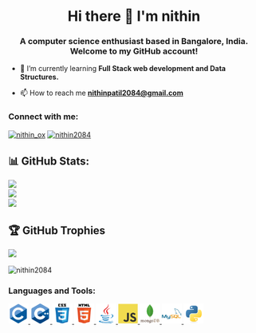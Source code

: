 <h1 align="center">Hi there 👋 I'm nithin</h1>
<h3 align="center">A computer science enthusiast based in Bangalore, India. Welcome to my GitHub account!</h3>

- 🌱 I’m currently learning **Full Stack web development and Data Structures.**

- 📫 How to reach me **nithinpatil2084@gmail.com**
<h3 align="left">Connect with me:</h3>
<p align="left">
  <a href="https://instagram.com/nithin_ox" target="blank"><img align="center" src="https://raw.githubusercontent.com/rahuldkjain/github-profile-readme-generator/master/src/images/icons/Social/instagram.svg" alt="nithin_ox" height="30" width="40" /></a>
<a href="https://www.leetcode.com/nithin2084" target="blank"><img align="center" src="https://raw.githubusercontent.com/rahuldkjain/github-profile-readme-generator/master/src/images/icons/Social/leet-code.svg" alt="nithin2084" height="30" width="40" /></a>
</p>

## 📊 GitHub Stats:
![](https://github-readme-stats.vercel.app/api?username=nithin2084&theme=dark&hide_border=false&include_all_commits=false&count_private=false)<br/>
![](https://github-readme-streak-stats.herokuapp.com/?user=nithin2084&theme=dark&hide_border=false)<br/>
![](https://github-readme-stats.vercel.app/api/top-langs/?username=nithin2084&theme=dark&hide_border=false&include_all_commits=false&count_private=false&layout=compact)
## 🏆 GitHub Trophies
![](https://github-profile-trophy.vercel.app/?username=nithin2084&theme=radical&no-frame=false&no-bg=true&margin-w=4)
<p align="left"> <img src="https://komarev.com/ghpvc/?username=nithin2084&label=Profile%20views&color=0e75b6&style=flat" alt="nithin2084" /> </p>
<h3 align="left">Languages and Tools:</h3>
<p align="left"> <a href="https://www.cprogramming.com/" target="_blank" rel="noreferrer"> <img src="https://raw.githubusercontent.com/devicons/devicon/master/icons/c/c-original.svg" alt="c" width="40" height="40"/> </a> <a href="https://www.w3schools.com/cpp/" target="_blank" rel="noreferrer"> <img src="https://raw.githubusercontent.com/devicons/devicon/master/icons/cplusplus/cplusplus-original.svg" alt="cplusplus" width="40" height="40"/> </a> <a href="https://www.w3schools.com/css/" target="_blank" rel="noreferrer"> <img src="https://raw.githubusercontent.com/devicons/devicon/master/icons/css3/css3-original-wordmark.svg" alt="css3" width="40" height="40"/> </a> <a href="https://www.w3.org/html/" target="_blank" rel="noreferrer"> <img src="https://raw.githubusercontent.com/devicons/devicon/master/icons/html5/html5-original-wordmark.svg" alt="html5" width="40" height="40"/> </a> <a href="https://www.java.com" target="_blank" rel="noreferrer"> <img src="https://raw.githubusercontent.com/devicons/devicon/master/icons/java/java-original.svg" alt="java" width="40" height="40"/> </a> <a href="https://developer.mozilla.org/en-US/docs/Web/JavaScript" target="_blank" rel="noreferrer"> <img src="https://raw.githubusercontent.com/devicons/devicon/master/icons/javascript/javascript-original.svg" alt="javascript" width="40" height="40"/> </a> <a href="https://www.mongodb.com/" target="_blank" rel="noreferrer"> <img src="https://raw.githubusercontent.com/devicons/devicon/master/icons/mongodb/mongodb-original-wordmark.svg" alt="mongodb" width="40" height="40"/> </a> <a href="https://www.mysql.com/" target="_blank" rel="noreferrer"> <img src="https://raw.githubusercontent.com/devicons/devicon/master/icons/mysql/mysql-original-wordmark.svg" alt="mysql" width="40" height="40"/> </a> <a href="https://www.python.org" target="_blank" rel="noreferrer"> <img src="https://raw.githubusercontent.com/devicons/devicon/master/icons/python/python-original.svg" alt="python" width="40" height="40"/> </a> </p>
